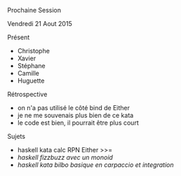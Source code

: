 Prochaine Session

Vendredi 21 Aout 2015

Présent
- Christophe
- Xavier
- Stéphane
- Camille
- Huguette

Rétrospective
- on n'a pas utilisé le côté bind de Either
- je ne me souvenais plus bien de ce kata
- le code est bien, il pourrait être plus court

Sujets
- haskell kata calc RPN Either >>=
- *haskell fizzbuzz avec un monoid*
- *haskell kata bilbo basique en carpaccio et integration*
